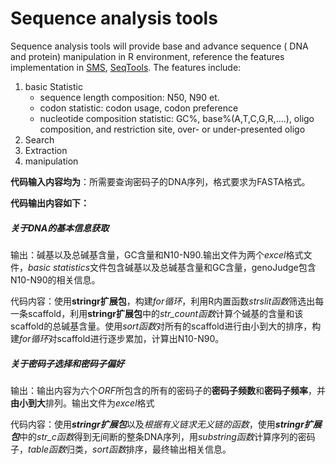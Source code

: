 # Sequence analysis tools

Sequence analysis tools will provide base and advance sequence ( DNA and protein) manipulation in R environment, reference the features implementation in [SMS](http://www.detaibio.com/sms2/group_dna.html), [SeqTools](http://www.biossc.de/seqool/index.html). The features include:

1. basic Statistic 
   - sequence length composition: N50, N90 et.
   - codon statistic: codon usage, codon preference
   - nucleotide composition statistic: GC%, base%(A,T,C,G,R,....), oligo composition, and restriction site, over- or under-presented oligo
2. Search
3. Extraction
4. manipulation



**代码输入内容均为**：所需要查询密码子的DNA序列，格式要求为FASTA格式。

**代码输出内容如下：**

##### 	关于DNA的基本信息获取

​	输出：碱基以及总碱基含量，GC含量和N10-N90.输出文件为两个*excel*格式文件，*basic statistics*文件包含碱基以及总碱基含量和GC含量，genoJudge包含N10-N90的相关信息。

​	代码内容：使用**stringr扩展包**，构建*for循环*，利用R内置函数*strslit函数*筛选出每一条scaffold，利用**stringr扩展包**中的*str_count函数*计算个碱基的含量和该scaffold的总碱基含量。使用*sort函数*对所有的scaffold进行由小到大的排序，构建*for循环*对scaffold进行逐步累加，计算出N10-N90。

##### 	关于密码子选择和密码子偏好

​	输出：输出内容为六个*ORF*所包含的所有的密码子的**密码子频数**和**密码子频率**，并**由小到大**排列。输出文件为*excel*格式

​	代码内容：使用***stringr扩展包***以及*根据有义链求无义链的函数*，使用***stringr扩展包***中的*str_c函数*得到无间断的整条DNA序列，用*substring函数*计算序列的密码子，*table函数*归类，*sort函数*排序，最终输出相关信息。

